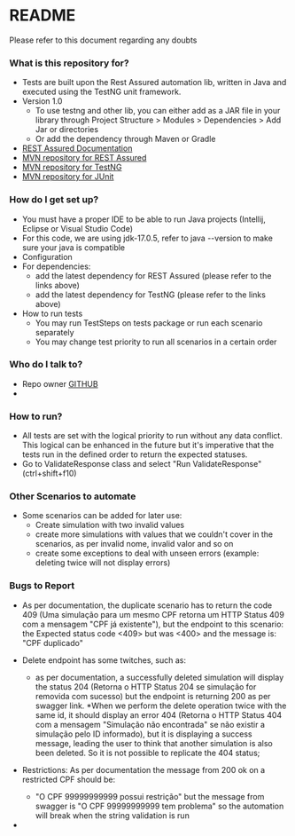 # README #

Please refer to this document regarding any doubts
### What is this repository for? ###

* Tests are built upon the Rest Assured automation lib, written in Java and executed using the TestNG unit framework.
* Version 1.0
  * To use testng and other lib, you can either add as a JAR file in your library through Project Structure > Modules > Dependencies > Add Jar or directories
  * Or add the dependency through Maven or Gradle
* [REST Assured Documentation](https://github.com/rest-assured/rest-assured/wiki/GettingStarted)
* [MVN repository for REST Assured](https://mvnrepository.com/artifact/io.rest-assured)
* [MVN repository for TestNG](https://mvnrepository.com/artifact/org.testng/testng/)
* [MVN repository for JUnit](https://mvnrepository.com/artifact/junit/junit/)

### How do I get set up? ###

* You must have a proper IDE to be able to run Java projects (Intellij, Eclipse or Visual Studio Code)
* For this code, we are using jdk-17.0.5, refer to java --version to make sure your java is compatible
* Configuration
* For dependencies:
  * add the latest dependency for REST Assured (please refer to the links above)
  * add the latest dependency for TestNG (please refer to the links above)
* How to run tests
  * You may run TestSteps on tests package or run each scenario separately
  * You may change test priority to run all scenarios in a certain order

### Who do I talk to? ###

* Repo owner [GITHUB](https://github.com/daniellyluzardo)
* 
### How to run? ###
* All tests are set with the logical priority to run without any data conflict. This logical can be enhanced in the future but it's imperative that the tests run in the defined order to return the expected statuses.
* Go to ValidateResponse class and select "Run ValidateResponse"(ctrl+shift+f10)

### Other Scenarios to automate ###
* Some scenarios can be added for later use:
  * Create simulation with two invalid values
  * create more simulations with values that we couldn't cover in the scenarios, as per invalid nome, invalid valor and so on
  * create some exceptions to deal with unseen errors (example: deleting twice will not display errors)

### Bugs to Report ###
* As per documentation, the duplicate scenario has to return the code 409 (Uma simulação para um mesmo CPF retorna um HTTP Status 409 com a mensagem "CPF já existente"), but the endpoint to this scenario: the Expected status code <409> but was <400> and the message is: "CPF duplicado"

* Delete endpoint has some twitches, such as:
  * as per documentation, a successfully deleted simulation will display the status 204 (Retorna o HTTP Status 204 se simulação for removida com sucesso) but the endpoint is returning 200 as per swagger 
  link.
    *When we perform the delete operation twice with the same id, it should display an error 404 (Retorna o HTTP Status 404 com a mensagem "Simulação não encontrada" se não
    existir a simulação pelo ID informado), but it is displaying a success message, leading the user to think that another simulation is also been deleted. So it is not possible to replicate the 404 status;
* Restrictions: As per documentation the message from 200 ok on a restricted CPF should be:
  * "O CPF 99999999999 possui restrição" but the message from swagger is "O CPF 99999999999 tem problema" so the automation will break when the string validation is run
* 